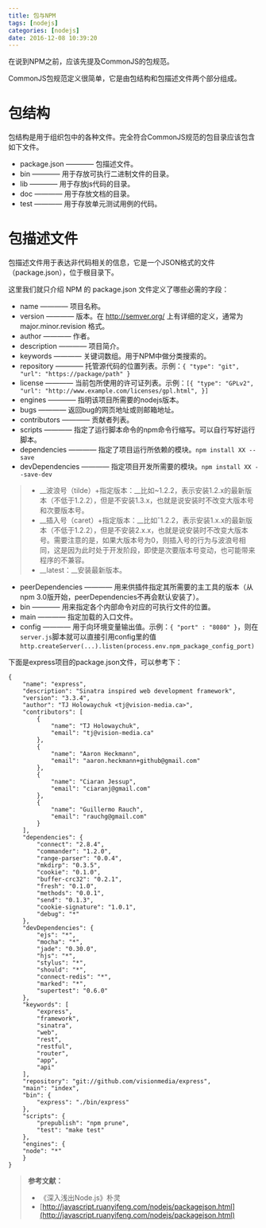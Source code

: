 ```yaml
---
title: 包与NPM
tags: [nodejs]
categories: [nodejs]
date: 2016-12-08 10:39:20
---
```


在说到NPM之前，应该先提及CommonJS的包规范。

CommonJS包规范定义很简单，它是由包结构和包描述文件两个部分组成。

# 包结构

包结构是用于组织包中的各种文件。完全符合CommonJS规范的包目录应该包含如下文件。

* package.json ———— 包描述文件。
* bin ———— 用于存放可执行二进制文件的目录。
* lib ———— 用于存放js代码的目录。
* doc ———— 用于存放文档的目录。
* test ———— 用于存放单元测试用例的代码。

# 包描述文件

包描述文件用于表达非代码相关的信息，它是一个JSON格式的文件（package.json），位于根目录下。

这里我们就只介绍 NPM 的 package.json 文件定义了哪些必需的字段：

* name ———— 项目名称。
* version ———— 版本。在 http://semver.org/ 上有详细的定义，通常为 major.minor.revision 格式。
* author ———— 作者。
* description ———— 项目简介。
* keywords ———— 关键词数组。用于NPM中做分类搜索的。
* repository ———— 托管源代码的位置列表。示例：`{ "type": "git", "url": "https://package/path" }`
* license ———— 当前包所使用的许可证列表。示例：`[{ "type": "GPLv2", "url": "http://www.example.com/licenses/gpl.html", }]`
* engines ———— 指明该项目所需要的nodejs版本。
* bugs ———— 返回bug的网页地址或则邮箱地址。
* contributors ———— 贡献者列表。
* scripts ———— 指定了运行脚本命令的npm命令行缩写。可以自行写好运行脚本。
* dependencies ———— 指定了项目运行所依赖的模块。`npm install XX --save`
* devDependencies ———— 指定项目开发所需要的模块。`npm install XX --save-dev`
> * __波浪号（tilde）+指定版本：__比如~1.2.2，表示安装1.2.x的最新版本（不低于1.2.2），但是不安装1.3.x，也就是说安装时不改变大版本号和次要版本号。
> * __插入号（caret）+指定版本：__比如ˆ1.2.2，表示安装1.x.x的最新版本（不低于1.2.2），但是不安装2.x.x，也就是说安装时不改变大版本号。需要注意的是，如果大版本号为0，则插入号的行为与波浪号相同，这是因为此时处于开发阶段，即使是次要版本号变动，也可能带来程序的不兼容。
> * __latest：__安装最新版本。
* peerDependencies ———— 用来供插件指定其所需要的主工具的版本（从npm 3.0版开始，peerDependencies不再会默认安装了）。
* bin ———— 用来指定各个内部命令对应的可执行文件的位置。
* main ———— 指定加载的入口文件。
* config ———— 用于向环境变量输出值。示例：`{ "port" : "8080" }`，则在`server.js`脚本就可以直接引用config里的值 `http.createServer(...).listen(process.env.npm_package_config_port)`

下面是express项目的package.json文件，可以参考下：
```
{
	"name": "express",
	"description": "Sinatra inspired web development framework",
	"version": "3.3.4",
	"author": "TJ Holowaychuk <tj@vision-media.ca>",
	"contributors": [
		{
			"name": "TJ Holowaychuk",
			"email": "tj@vision-media.ca"
		},
		{
			"name": "Aaron Heckmann",
			"email": "aaron.heckmann+github@gmail.com"
		},
		{
			"name": "Ciaran Jessup",
			"email": "ciaranj@gmail.com"
		},
		{
			"name": "Guillermo Rauch",
			"email": "rauchg@gmail.com"
		}
	],
	"dependencies": {
		"connect": "2.8.4",
		"commander": "1.2.0",
		"range-parser": "0.0.4",
		"mkdirp": "0.3.5",
		"cookie": "0.1.0",
		"buffer-crc32": "0.2.1",
		"fresh": "0.1.0",
		"methods": "0.0.1",
		"send": "0.1.3",
		"cookie-signature": "1.0.1",
		"debug": "*"
	},
	"devDependencies": {
		"ejs": "*",
		"mocha": "*",
		"jade": "0.30.0",
		"hjs": "*",
		"stylus": "*",
		"should": "*",
		"connect-redis": "*",
		"marked": "*",
		"supertest": "0.6.0"
	},
	"keywords": [
		"express",
		"framework",
		"sinatra",
		"web",
		"rest",
		"restful",
		"router",
		"app",
		"api"
	],
	"repository": "git://github.com/visionmedia/express",
	"main": "index",
	"bin": {
		"express": "./bin/express"
	},
	"scripts": {
		"prepublish": "npm prune",
		"test": "make test"
	},
	"engines": {
	"node": "*"
	}
}
```
> __参考文献：__
> - 《深入浅出Node.js》朴灵
> - [http://javascript.ruanyifeng.com/nodejs/packagejson.html](http://javascript.ruanyifeng.com/nodejs/packagejson.html)